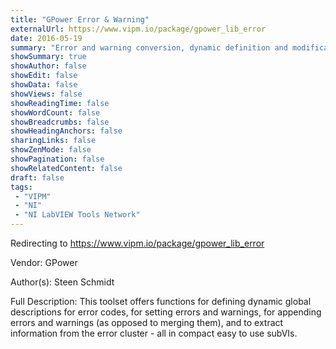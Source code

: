 ```yaml
---
title: "GPower Error & Warning"
externalUrl: https://www.vipm.io/package/gpower_lib_error
date: 2016-05-19
summary: "Error and warning conversion, dynamic definition and modification toolset."
showSummary: true
showAuthor: false
showEdit: false
showData: false
showViews: false
showReadingTime: false
showWordCount: false
showBreadcrumbs: false
showHeadingAnchors: false
sharingLinks: false
showZenMode: false
showPagination: false
showRelatedContent: false
draft: false
tags:
 - "VIPM"
 - "NI"
 - "NI LabVIEW Tools Network"
---
```


Redirecting to https://www.vipm.io/package/gpower_lib_error

Vendor: GPower

Author(s): Steen Schmidt
 
Full Description:
This toolset offers functions for defining dynamic global descriptions for error codes, for setting errors and warnings, for appending errors and warnings (as opposed to merging them), and to extract information from the error cluster - all in compact easy to use subVIs.